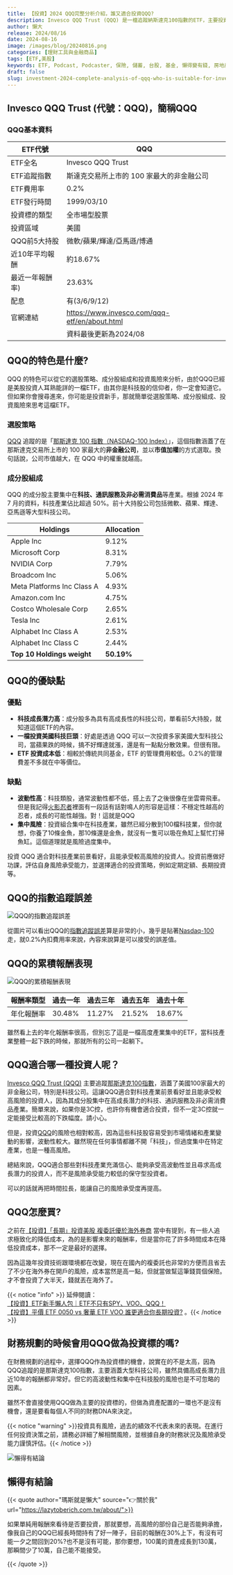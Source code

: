 ```yaml
---
title: 【投資】2024 QQQ完整分析介紹，誰又適合投資QQQ?
description: Invesco QQQ Trust (QQQ) 是一檔追蹤納斯達克100指數的ETF，主要投資於美國大型科技公司。QQQ具有高成長潛力和低管理費用，但也面臨高波動性和集中風險，適合對科技產業前景看好的高風險承受者。投資QQQ前需評估自身風險承受能力，並考慮長期投資策略。
author: 懶大
release: 2024/08/16
date: 2024-08-16
image: /images/blog/20240816.png
categories: [理財工具與金融商品]
tags: [ETF,美股]
keywords: ETF, Podcast, Podcaster, 保險, 儲蓄, 台股, 基金, 懶得變有錢, 房地產, 投資, 投資理財, 支出, 收入, 理財, 理財規劃, 瑪斯理財兩三事, 稅務, 總體經濟, 美股, 職涯心得, 股利收入, 複委託, 記帳, 讀書心得, 財務規劃, 財商, 貸款, 資產配置, 退休規劃, 開源節流
draft: false
slug: investment-2024-complete-analysis-of-qqq-who-is-suitable-for-investing-in-qqq
---
```


## **Invesco QQQ Trust** (代號：QQQ)，簡稱QQQ

### **QQQ基本資料**

| ETF代號    | QQQ |
|----------| --- |
| ETF全名    | Invesco QQQ Trust |
| ETF追蹤指數  | 斯達克交易所上市的 100 家最大的非金融公司 |
| ETF費用率   | 0.2% |
| ETF發行時間  | 1999/03/10 |
| 投資標的類型   | 全市場型股票 |
| 投資區域     | 美國 |
| QQQ前5大持股 | 微軟/蘋果/輝達/亞馬遜/博通 |
| 近10年平均報酬 | 約18.67% |
| 最近一年報酬率) | 23.63% |
| 配息       | 有(3/6/9/12) |
| 官網連結     | https://www.invesco.com/qqq-etf/en/about.html |
|          | 資料最後更新為2024/08 |

## QQQ的特色是什麼?

QQQ 的特色可以從它的選股策略、成分股組成和投資風險來分析，由於QQQ已經是美股投資人耳熟能詳的一檔ETF，由其你是科技股的信仰者，你一定會知道它。但如果你會搜尋進來，你可能是投資新手，那就簡單從選股策略、成分股組成、投資風險來思考這檔ETF。

### **選股策略**

[QQQ](https://www.invesco.com/qqq-etf/en/about.html) 追蹤的是「[那斯達克 100 指數（NASDAQ-100 Index）](https://www.google.com/finance/quote/NDX:INDEXNASDAQ?sa=X&ved=2ahUKEwiKpeumg_iHAxVCbPUHHZLaLA0Q3ecFegQIMhAf)」，這個指數涵蓋了在那斯達克交易所上市的 100 家最大的**非金融公司**，並以**市值加權**的方式選取。換句話說，公司市值越大，在 QQQ 中的權重就越高。

### **成分股組成**

QQQ 的成分股主要集中在**科技、通訊服務及非必需消費品**等產業。根據 2024 年 7 月的資料，科技產業佔比超過 50%。前十大持股公司包括微軟、蘋果、輝達、亞馬遜等大型科技公司。

| Holdings                     | Allocation |
| ---                          | ---        |
| Apple Inc                    | 9.12%      |
| Microsoft Corp               | 8.31%      |
| NVIDIA Corp                  | 7.79%      |
| Broadcom Inc                 | 5.06%      |
| Meta Platforms Inc Class A   | 4.93%      |
| Amazon.com Inc               | 4.75%      |
| Costco Wholesale Corp        | 2.65%      |
| Tesla Inc                    | 2.61%      |
| Alphabet Inc Class A         | 2.53%      |
| Alphabet Inc Class C         | 2.44%      |
| **Top 10 Holdings weight**   | **50.19%** |


## QQQ的優缺點

### **優點**

- **科技成長潛力高**：成分股多為具有高成長性的科技公司，單看前5大持股，就知道這個ETF的內容。
- **一檔投資美國科技巨頭**：好處是透過 QQQ 可以一次投資多家美國大型科技公司，當蘋果跌的時候，搞不好輝達就漲，還是有一點點分散效果。但很有限。
- **ETF 投資成本低**：相較於傳統共同基金，ETF 的管理費用較低。0.2%的管理費差不多就在中等價位。

### **缺點**

- **波動性高**：科技類股，通常波動性都不低，搭上去了之後很像在坐雲霄飛車。但是我記得[火影忍者](https://www.netflix.com/tw/title/70205012)裡面有一段話有話對鳴人的形容是這樣：不穩定性越高的忍者，成長的可能性越強。對！這就是QQQ
- **集中風險**：投資組合集中在科技產業，雖然已經分散到100檔科技業，但你就想，你養了10條金魚，那10條還是金魚，就沒有一隻可以吸在魚缸上幫忙打掃魚缸。這個道理就是風險過度集中。

投資 QQQ 適合對科技產業前景看好，且能承受較高風險的投資人。投資前應做好功課，評估自身風險承受能力，並選擇適合的投資策略，例如定期定額、長期投資等。

## QQQ的指數追蹤誤差

![QQQ的指數追蹤誤差](/images/blog/20240816_1.png)

從圖片可以看出QQQ的[指數追蹤誤差](https://www.invesco.com/qqq-etf/en/performance.html)算是非常的小，幾乎是貼著[Nasdaq-100](https://www.google.com/finance/quote/NDX:INDEXNASDAQ?sa=X&ved=2ahUKEwiKpeumg_iHAxVCbPUHHZLaLA0Q3ecFegQIMhAf)走，就0.2%內扣費用率來說，內容來說算是可以接受的誤差值。

## QQQ的累積報酬表現

![QQQ的累積報酬表現](/images/blog/20240816_2.png)

| 報酬率類型 | 過去一年 | 過去三年 | 過去五年 | 過去十年 |
| --- | --- | --- | --- | --- |
| 年化報酬率 | 30.48% | 11.27% | 21.52% | 18.67% |

雖然看上去的年化報酬率很高，但別忘了這是一檔高度產業集中的ETF，當科技產業整體一起下跌的時候，那就所有的公司一起躺下。

## QQQ適合哪一種投資人呢？

[Invesco QQQ Trust (QQQ)](https://www.invesco.com/qqq-etf/en/about.html) 主要追蹤[那斯達克100指數](https://www.google.com/finance/quote/NDX:INDEXNASDAQ?sa=X&ved=2ahUKEwiKpeumg_iHAxVCbPUHHZLaLA0Q3ecFegQIMhAf)，涵蓋了美國100家最大的非金融公司，特別是科技公司。這讓QQQ適合對科技產業前景看好並且能承受較高風險的投資人，因為其成分股集中在高成長潛力的科技、通訊服務及非必需消費品產業。簡單來說，如果你是3C控，也許你有機會適合投資，但不一定3C控就一定能接受比較高的下跌幅度。請小心。

但是，投資[QQQ](https://www.invesco.com/qqq-etf/en/about.html)的風險也相對較高，因為這些科技股容易受到市場情緒和產業變動的影響，波動性較大。雖然現在任何事情都離不開「科技」，但過度集中在特定產業，也是一種高風險。

總結來說，QQQ適合那些對科技產業充滿信心、能夠承受高波動性並且尋求高成長潛力的投資人，而不是風險承受能力較低的保守型投資者。

可以的話就再把時間拉長，能讓自己的風險承受度再提高。

## QQQ怎麼買?

之前在[【投資】「長期」投資美股 複委託優於海外券商](https://lazytoberich.com.tw/blog/investment-long-term-investing-in-us-stocks-is-better-with-multiple-delegations-than-overseas-brokerages/) 當中有提到，有一些人追求極致化的降低成本，為的是影響未來的報酬率，但是當你花了許多時間成本在降低投資成本，那不一定是最好的選擇。

因為這幾年投資技術跟環境都在改變，現在在國內的複委託也非常的方便而且省去了不少在海外券在開戶的風險，成本當然是高一點，但就當做幫這筆錢買個保險。才不會投資了大半天，錢就丟在海外了。

{{< notice "info" >}} 延伸閱讀：<br>
[【投資】ETF新手懶人包｜ETF不只有SPY、VOO、QQQ！](https://lazytoberich.com.tw/blog/investment-etf-beginner-s-guide-etfs-are-not-limited-to-spy-voo-qqq/)<br>
[【投資】平價 ETF 0050 vs 奢華 ETF VOO 誰更適合你長期投資?](https://lazytoberich.com.tw/blog/investing-affordable-vs-luxury-etf-comparison/)
。{{< /notice >}}

## 財務規劃的時候會用QQQ做為投資標的嗎?

在財務規劃的過程中，選擇QQQ作為投資標的機會，說實在的不是太高，因為QQQ追蹤的是那斯達克100指數，主要涵蓋大型科技公司，雖然具備高成長潛力且近10年的報酬都非常好。但它的高波動性和集中在科技股的風險也是不可忽略的因素。

雖然不會直接使用QQQ做為主要的投資標的，但做為資產配置的一環也不是沒有機會，還是要看每個人不同的財務DNA來決定。

{{< notice "warning" >}}投資具有風險，過去的績效不代表未來的表現。在進行任何投資決策之前，請務必詳細了解相關風險，並根據自身的財務狀況及風險承受能力謹慎評估。{{< /notice >}}

![懶得有結論](/images/blog/lazytobeconclude.svg)

## 懶得有結論

{{< quote author="瑪斯就是懶大" source="👉關於我" url="https://lazytoberich.com.tw/about/">}}

如果單純用報酬來看待是否要投資，那就要想，高風險的部份自己是否能夠承擔，像我自己的QQQ已經長時間持有了好一陣子，目前的報酬在30%上下，有沒有可能一夕之間回到20%?也不是沒有可能，那你要想，100萬的資產成長到130萬，那瞬間少了10萬，自己能不能接受。

{{< /quote >}}
